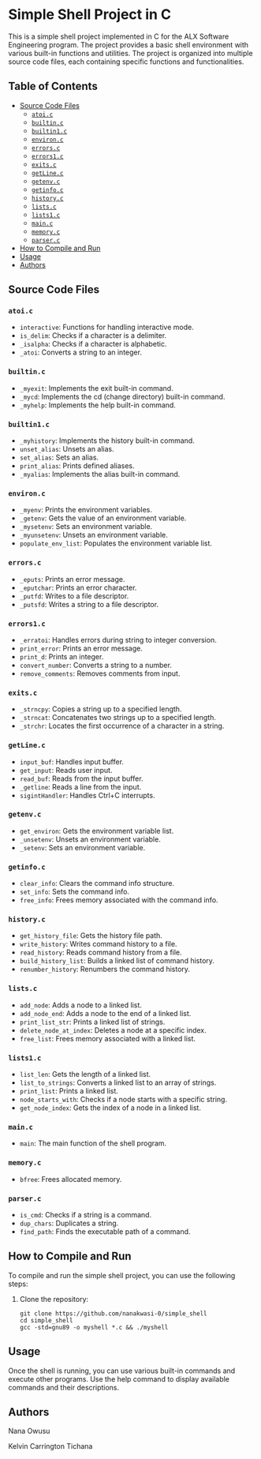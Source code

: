 # Simple Shell Project in C

This is a simple shell project implemented in C for the ALX Software Engineering program. The project provides a basic shell environment with various built-in functions and utilities. The project is organized into multiple source code files, each containing specific functions and functionalities.

## Table of Contents

- [Source Code Files](#source-code-files)
  - [`atoi.c`](#atoi.c)
  - [`builtin.c`](#builtin.c)
  - [`builtin1.c`](#builtin1.c)
  - [`environ.c`](#environ.c)
  - [`errors.c`](#errors.c)
  - [`errors1.c`](#errors1.c)
  - [`exits.c`](#exits.c)
  - [`getLine.c`](#getLine.c)
  - [`getenv.c`](#getenv.c)
  - [`getinfo.c`](#getinfo.c)
  - [`history.c`](#history.c)
  - [`lists.c`](#lists.c)
  - [`lists1.c`](#lists1.c)
  - [`main.c`](#main.c)
  - [`memory.c`](#memory.c)
  - [`parser.c`](#parser.c)
- [How to Compile and Run](#how-to-compile-and-run)
- [Usage](#usage)
- [Authors](#authors)

## Source Code Files

### `atoi.c`
- `interactive`: Functions for handling interactive mode.
- `is_delim`: Checks if a character is a delimiter.
- `_isalpha`: Checks if a character is alphabetic.
- `_atoi`: Converts a string to an integer.

### `builtin.c`
- `_myexit`: Implements the exit built-in command.
- `_mycd`: Implements the cd (change directory) built-in command.
- `_myhelp`: Implements the help built-in command.

### `builtin1.c`
- `_myhistory`: Implements the history built-in command.
- `unset_alias`: Unsets an alias.
- `set_alias`: Sets an alias.
- `print_alias`: Prints defined aliases.
- `_myalias`: Implements the alias built-in command.

### `environ.c`
- `_myenv`: Prints the environment variables.
- `_getenv`: Gets the value of an environment variable.
- `_mysetenv`: Sets an environment variable.
- `_myunsetenv`: Unsets an environment variable.
- `populate_env_list`: Populates the environment variable list.

### `errors.c`
- `_eputs`: Prints an error message.
- `_eputchar`: Prints an error character.
- `_putfd`: Writes to a file descriptor.
- `_putsfd`: Writes a string to a file descriptor.

### `errors1.c`
- `_erratoi`: Handles errors during string to integer conversion.
- `print_error`: Prints an error message.
- `print_d`: Prints an integer.
- `convert_number`: Converts a string to a number.
- `remove_comments`: Removes comments from input.

### `exits.c`
- `_strncpy`: Copies a string up to a specified length.
- `_strncat`: Concatenates two strings up to a specified length.
- `_strchr`: Locates the first occurrence of a character in a string.

### `getLine.c`
- `input_buf`: Handles input buffer.
- `get_input`: Reads user input.
- `read_buf`: Reads from the input buffer.
- `_getline`: Reads a line from the input.
- `sigintHandler`: Handles Ctrl+C interrupts.

### `getenv.c`
- `get_environ`: Gets the environment variable list.
- `_unsetenv`: Unsets an environment variable.
- `_setenv`: Sets an environment variable.

### `getinfo.c`
- `clear_info`: Clears the command info structure.
- `set_info`: Sets the command info.
- `free_info`: Frees memory associated with the command info.

### `history.c`
- `get_history_file`: Gets the history file path.
- `write_history`: Writes command history to a file.
- `read_history`: Reads command history from a file.
- `build_history_list`: Builds a linked list of command history.
- `renumber_history`: Renumbers the command history.

### `lists.c`
- `add_node`: Adds a node to a linked list.
- `add_node_end`: Adds a node to the end of a linked list.
- `print_list_str`: Prints a linked list of strings.
- `delete_node_at_index`: Deletes a node at a specific index.
- `free_list`: Frees memory associated with a linked list.

### `lists1.c`
- `list_len`: Gets the length of a linked list.
- `list_to_strings`: Converts a linked list to an array of strings.
- `print_list`: Prints a linked list.
- `node_starts_with`: Checks if a node starts with a specific string.
- `get_node_index`: Gets the index of a node in a linked list.

### `main.c`
- `main`: The main function of the shell program.

### `memory.c`
- `bfree`: Frees allocated memory.

### `parser.c`
- `is_cmd`: Checks if a string is a command.
- `dup_chars`: Duplicates a string.
- `find_path`: Finds the executable path of a command.

## How to Compile and Run

To compile and run the simple shell project, you can use the following steps:

1. Clone the repository:
   ```shell
   git clone https://github.com/nanakwasi-0/simple_shell
   cd simple_shell
   gcc -std=gnu89 -o myshell *.c && ./myshell
## Usage

Once the shell is running, you can use various built-in commands and execute other programs. Use the help command to display available commands and their descriptions.

## Authors

Nana Owusu

Kelvin Carrington Tichana
